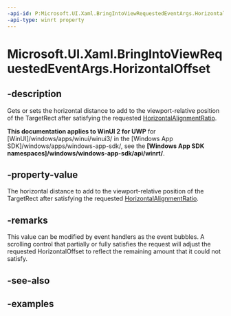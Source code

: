 ```yaml
---
-api-id: P:Microsoft.UI.Xaml.BringIntoViewRequestedEventArgs.HorizontalOffset
-api-type: winrt property
---
```


<!-- Property syntax.
public double HorizontalOffset { get;  set; }
-->

# Microsoft.UI.Xaml.BringIntoViewRequestedEventArgs.HorizontalOffset

## -description
Gets or sets the horizontal distance to add to the viewport-relative position of the TargetRect after satisfying the requested [HorizontalAlignmentRatio](bringintoviewrequestedeventargs_horizontalalignmentratio.md).

**This documentation applies to WinUI 2 for UWP** for [WinUI]/windows/apps/winui/winui3/ in the [Windows App SDK]/windows/apps/windows-app-sdk/, see the **[Windows App SDK namespaces]/windows/windows-app-sdk/api/winrt/**.

## -property-value

The horizontal distance to add to the viewport-relative position of the TargetRect after satisfying the requested [HorizontalAlignmentRatio](bringintoviewrequestedeventargs_horizontalalignmentratio.md).

## -remarks
This value can be modified by event handlers as the event bubbles. A scrolling control that partially or fully satisfies the request will adjust the requested HorizontalOffset to reflect the remaining amount that it could not satisfy.

## -see-also

## -examples


